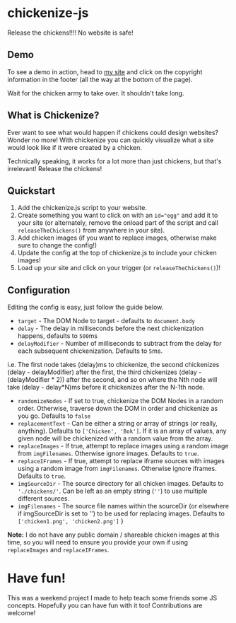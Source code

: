 # chickenize-js
Release the chickens!!!! No website is safe!

## Demo

To see a demo in action, head to [my site](http://www.dszymczak.com) and 
click on the copyright information in the footer (all the way at the bottom of the page).

Wait for the chicken army to take over. It shouldn't take long.

## What is Chickenize?

Ever want to see what would happen if chickens could design websites? Wonder no more!
With chickenize you can quickly visualize what a site would look like if it were created by a chicken.

Technically speaking, it works for a lot more than just chickens, but that's irrelevant! Release the chickens!

## Quickstart

1. Add the chickenize.js script to your website.
2. Create something you want to click on with an `id="egg"` and add it to your site (or alternately, remove the onload part of the script and call `releaseTheChickens()` from anywhere in your site).
3. Add chicken images (if you want to replace images, otherwise make sure to change the config!)
4. Update the config at the top of chickenize.js to include your chicken images!
5. Load up your site and click on your trigger (or `releaseTheChickens()`)!

## Configuration

Editing the config is easy, just follow the guide below.

 - `target` - The DOM Node to target - defaults to `document.body`
 - `delay` - The delay in milliseconds before the next chickenization happens, defaults to `500`ms
 - `delayModifier` - Number of milliseconds to subtract from the delay for each subsequent chickenization. Defaults to `5`ms.
 
 i.e. The first node takes (delay)ms to chickenize, the second chickenizes (delay - delayModifier) after the first, the third chickenizes (delay - (delayModifier \* 2)) after the second, and so on where the Nth node will take (delay - delay\*N)ms before it chickenizes after the N-1th node.

 - `randomizeNodes` - If set to true, chickenize the DOM Nodes in a random order. Otherwise, traverse down the DOM in order and chickenize as you go. Defaults to `false`
- `replacementText` - Can be either a string or array of strings (or really, anything). Defaults to `['Chicken', 'Bok']`. If it is an array of values, any given node will be chickenized with a random value from the array.
 - `replaceImages` - If true, attempt to replace images using a random image from `imgFilenames`. Otherwise ignore images. Defaults to `true`.
 - `replaceIFrames` - If true, attempt to replace iframe sources with images using a random image from `imgFilenames`. Otherwise ignore iframes. Defaults to `true`.
 - `imgSourceDir` - The source directory for all chicken images. Defaults to `'./chickens/'`. Can be left as an empty string (`''`) to use multiple different sources.
 - `imgFilenames` - The source file names within the sourceDir (or elsewhere if imgSourceDir is set to '') to be used for replacing images. Defaults to `['chicken1.png', 'chicken2.png']`
}

**Note:** I do not have any public domain / shareable chicken images at this time, so you will need to ensure you provide your own if using `replaceImages` and `replaceIFrames`.

# Have fun!

This was a weekend project I made to help teach some friends some JS concepts. Hopefully you can have fun with it too!
Contributions are welcome!
